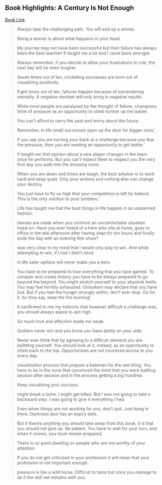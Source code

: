 ## Book Highlights: A Century Is Not Enough

[Book Link](https://www.amazon.com/gp/product/B07YYLF4PM)

> Always take the challenging path. You will end up a winner.


> Being a winner is about what happens in your head.


> My journey may not have been successful but then failure has always been the best teacher! It taught me a lot and I came back stronger.

> Always remember, if you decide to allow your frustrations to rule, the next day will be even tougher.

> Seven times out of ten, cricketing successes are born out of visualizing positively.

> Eight times out of ten, failures happen because of surrendering mentally. A negative mindset will only bring in negative results.

> While most people are paralysed by the thought of failure, champions think of pressure as an opportunity to climb further up the ladder.

> You can’t afford to carry the past and worry about the future.

> Remember, in life small successes open up the door for bigger ones.’

> If you say you are turning your back at a challenge because you fear the pressure, then you are wasting an opportunity to get better.’

> It taught me that opinion about a new player changes in the team once he performs. But you can’t expect them to respect you the very first day you walk into the dressing room.

> When you are down and times are tough, the best solution is to work hard and keep quiet. Only your actions and nothing else can change your destiny.

> You just have to fly so high that your competition is left far behind. This is the only solution to your problem.’

> Life has taught me that the best things in life happen in an unplanned fashion.

> Heroes are made when you confront an uncomfortable situation head-on. Have you ever heard of a hero who sits at home, goes to office in the late afternoon after having slept for ten hours and finally ends the day with an evening film show?

> was very clear in my mind that I would only play to win. And while attempting to win, if I lost I didn’t mind.

> in life safer options will never make you a hero.

> You have to be prepared to lose everything that you have gained. To conquer and create history you have to be always prepared to go beyond the beyond. You might stretch yourself to your absolute limits. You may feel terribly exhausted. Onlookers may declare that you have lost. But if you feel the hunger strongly within, don’t ever stop. Go for it. As they say, keep the fire burning!

> It confirmed to me my instincts that however difficult a challenge was, you should always aspire to aim high.

> So much love and affection made me weak.

> Quitters never win and you know you have ability on your side.

> Never ever think that by agreeing to a difficult demand you are belittling yourself. You should look at it, instead, as an opportunity to climb back to the top. Opportunities are not couriered across to you every day.

> visualization process that prepare a batsman for the real thing. You have to be in the zone that convinced the mind that you were battling session after session and in the process getting a big hundred.

> Keep visualizing your success.

> might break a bone. I might get killed. But I was not going to take a backward step. I was going to give it everything I had.

> Even when things are not working for you, don’t quit. Just hang in there. Darkness also has an expiry date.

> But if there’s anything you should take away from this book, it is that you should not give up. Be patient. You have to wait for your turn, and when it comes, you must remain prepared.

> There is no point dwelling on people who are not worthy of your attention.

> If you do not get criticized in your profession it will mean that your profession is not important enough.

> pressure is like a wild horse. Difficult to tame but once you manage to do it the skill set remains with you.